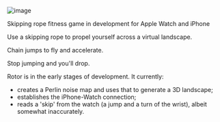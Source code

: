 

![image](https://github.com/PetarSimonovic/rotor/assets/69108995/29e07ac1-4089-4f30-bb12-34300be5c0d6)


Skipping rope fitness game in development for Apple Watch and iPhone

Use a skipping rope to propel yourself  across a virtual landscape. 

Chain jumps to fly and accelerate.

Stop jumping and you'll drop.


Rotor is in the early stages of development. It currently:

  - creates a Perlin noise map and uses that to generate a 3D landscape;  
  - establishes the iPhone-Watch connection;
  - reads a 'skip' from the watch (a jump and a turn of the wrist), albeit somewhat inaccurately.
  
  
  
  
